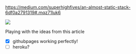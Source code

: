 https://medium.com/superhighfives/an-almost-static-stack-6df0a2791319#.mqz71luk6

<img src="https://cdn-images-1.medium.com/max/1600/1*2VkObOLVl99DwBfdfwdsAA.png"/>

Playing with the ideas from this article

- [x] githubpages working perfectly!
- [ ] heroku?
